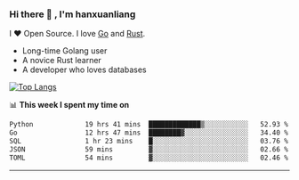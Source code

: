 ### Hi there 👋 , I'm hanxuanliang

<!--
**hanxuanliang/hanxuanliang** is a ✨ _special_ ✨ repository because its `README.md` (this file) appears on your GitHub profile.

Here are some ideas to get you started:

- 🔭 I’m currently working on ...
- 🌱 I’m currently learning ...
- 👯 I’m looking to collaborate on ...
- 🤔 I’m looking for help with ...
- 💬 Ask me about ...
- 📫 How to reach me: ...
- 😄 Pronouns: ...
- ⚡ Fun fact: ...
-->
I ❤ Open Source. I love [Go](https://golang.org) and [Rust](https://www.rust-lang.org/zh-CN/).

* Long-time Golang user
* A novice Rust learner
* A developer who loves databases

[![Top Langs](https://github-readme-stats.vercel.app/api?username=hanxuanliang&show_icons=true&count_private=true&line_height=40)](https://github.com/anuraghazra/github-readme-stats)

📊 **This week I spent my time on**
<!--START_SECTION:waka-->

```txt
Python             19 hrs 41 mins  █████████████▒░░░░░░░░░░░   52.93 %
Go                 12 hrs 47 mins  ████████▓░░░░░░░░░░░░░░░░   34.40 %
SQL                1 hr 23 mins    █░░░░░░░░░░░░░░░░░░░░░░░░   03.76 %
JSON               59 mins         ▓░░░░░░░░░░░░░░░░░░░░░░░░   02.66 %
TOML               54 mins         ▓░░░░░░░░░░░░░░░░░░░░░░░░   02.46 %
```

<!--END_SECTION:waka-->

***
